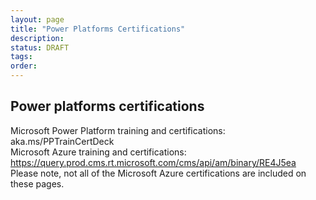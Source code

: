 ```yaml
---
layout: page
title: "Power Platforms Certifications"
description: 
status: DRAFT
tags:
order:
---
```

## Power platforms certifications  
  
Microsoft Power Platform training and certifications: aka.ms/PPTrainCertDeck  
Microsoft Azure training and certifications: https://query.prod.cms.rt.microsoft.com/cms/api/am/binary/RE4J5ea  
Please note, not all of the Microsoft Azure certifications are included on these pages.  
